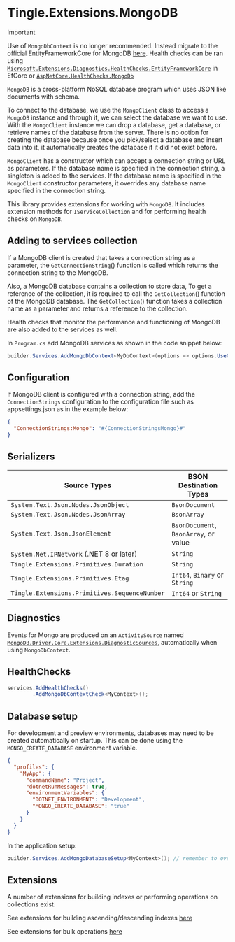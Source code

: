 # Tingle.Extensions.MongoDB

> [!IMPORTANT]
> Use of `MongoDbContext` is no longer recommended. Instead migrate to the official EntityFrameworkCore for MongoDB [here](https://github.com/mongodb/mongo-efcore-provider). Health checks can be ran using [`Microsoft.Extensions.Diagnostics.HealthChecks.EntityFrameworkCore`](https://learn.microsoft.com/en-us/aspnet/core/host-and-deploy/health-checks?view=aspnetcore-9.0#entity-framework-core-dbcontext-probe) in EfCore or [`AspNetCore.HealthChecks.MongoDb`](https://github.com/Xabaril/AspNetCore.Diagnostics.HealthChecks)

`MongoDB` is a cross-platform NoSQL database program which uses JSON like documents with schema.

To connect to the database, we use the `MongoClient` class to access a `MongoDB` instance and through it, we can select the database we want to use. With the `MongoClient` instance we can drop a database, get a database, or retrieve names of the database from the server. There is no option for creating the database because once you pick/select a database and insert data into it, it automatically creates the database if it did not exist before.

`MongoClient` has a constructor which can accept a connection string or URL as parameters. If the database name is specified in the connection string, a singleton is added to the services. If the database name is specified in the `MongoClient` constructor parameters, it overrides any database name specified in the connection string.

This library provides extensions for working with `MongoDB`. It includes extension methods for `IServiceCollection` and for performing health checks on `MongoDB`.

## Adding to services collection

If a MongoDB client is created that takes a connection string as a parameter, the `GetConnectionString`() function is called which returns the connection string to the MongoDB.

Also, a MongoDB database contains a collection to store data, To get a reference of the collection, it is required to call the `GetCollection`() function of the MongoDB database. The `GetCollection`() function takes a collection name as a parameter and returns a reference to the collection.

Health checks that monitor the performance and functioning of MongoDB are also added to the services as well.

In `Program.cs` add MongoDB services as shown in the code snippet below:

```csharp
builder.Services.AddMongoDbContext<MyDbContext>(options => options.UseConnectionString(Configuration.GetConnectionString("Mongo")));
```

## Configuration

If MongoDB client is configured with a connection string, add the `ConnectionStrings` configuration to the configuration file such as appsettings.json as in the example below:

```json
{
  "ConnectionStrings:Mongo": "#{ConnectionStringsMongo}#"
}
```

## Serializers

| Source Types                                  | BSON Destination Types                |
| --------------------------------------------- | ------------------------------------- |
| `System.Text.Json.Nodes.JsonObject`           | `BsonDocument`                        |
| `System.Text.Json.Nodes.JsonArray`            | `BsonArray`                           |
| `System.Text.Json.JsonElement`                | `BsonDocument`, `BsonArray`, or value |
| `System.Net.IPNetwork` (.NET 8 or later)      | `String`                              |
| `Tingle.Extensions.Primitives.Duration`       | `String`                              |
| `Tingle.Extensions.Primitives.Etag`           | `Int64`, `Binary` or `String`         |
| `Tingle.Extensions.Primitives.SequenceNumber` | `Int64` or `String`                   |

## Diagnostics

Events for Mongo are produced on an `ActivitySource` named [`MongoDB.Driver.Core.Extensions.DiagnosticSources`](https://github.com/jbogard/MongoDB.Driver.Core.Extensions.DiagnosticSources), automatically when using `MongoDbContext`.

## HealthChecks

```cs
services.AddHealthChecks()
        .AddMongoDbContextCheck<MyContext>();
```

## Database setup

For development and preview environments, databases may need to be created automatically on startup. This can be done using the `MONGO_CREATE_DATABASE` environment variable.

```json
{
  "profiles": {
    "MyApp": {
      "commandName": "Project",
      "dotnetRunMessages": true,
      "environmentVariables": {
        "DOTNET_ENVIRONMENT": "Development",
        "MONGO_CREATE_DATABASE": "true"
      }
    }
  }
}
```

In the application setup:

```cs
builder.Services.AddMongoDatabaseSetup<MyContext>(); // remember to override EnsureCreatedAsync(...) as per sample
```

## Extensions

A number of extensions for building indexes or performing operations on collections exist.

See extensions for building ascending/descending indexes [here](https://github.com/tinglesoftware/dotnet-extensions/blob/365b5b13cbb242d039a4ac61a5b9fb341580b04a/src/Tingle.Extensions.MongoDB/Extensions/BuildersExtensions.cs)

See extensions for bulk operations [here](https://github.com/tinglesoftware/dotnet-extensions/blob/365b5b13cbb242d039a4ac61a5b9fb341580b04a/src/Tingle.Extensions.MongoDB/Extensions/IMongoCollectionExtensions.cs)
